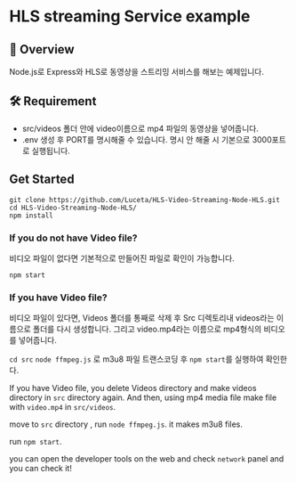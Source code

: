 # HLS streaming Service example

## **🚪** Overview

Node.js로 Express와 HLS로 동영상을 스트리밍 서비스를 해보는 예제입니다.

## **🛠 Requirement**

- src/videos 폴더 안에 video이름으로 mp4 파일의 동영상을 넣어줍니다.
- .env 생성 후 PORT를 명시해줄 수 있습니다. 명시 안 해줄 시 기본으로 3000포트로 실행됩니다.

## **Get Started**

```
git clone https://github.com/Luceta/HLS-Video-Streaming-Node-HLS.git
cd HLS-Video-Streaming-Node-HLS/
npm install
```

### If you do not have Video file?

비디오 파일이 없다면 기본적으로 만들어진 파일로 확인이 가능합니다.

`npm start`

### If you have Video file?

비디오 파일이 있다면, Videos 폴더를 통째로 삭제 후 Src 디렉토리내 videos라는 이름으로 폴더를 다시 생성합니다.
그리고 video.mp4라는 이름으로 mp4형식의 비디오를 넣어줍니다.

`cd src`
`node ffmpeg.js` 로 m3u8 파일 트랜스코딩 후
`npm start`를 실행하여 확인한다.

If you have Video file, you delete Videos directory and make videos directory in `src` directory again.
And then, using mp4 media file make file with `video.mp4` in `src/videos`.

move to `src` directory , run `node ffmpeg.js`.
it makes m3u8 files.

run `npm start`.

you can open the developer tools on the web and check `network` panel and you can check it!
